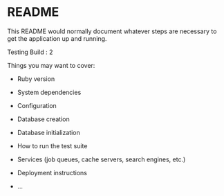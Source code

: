 # README

This README would normally document whatever steps are necessary to get the
application up and running.

Testing Build : 2

Things you may want to cover:

* Ruby version

* System dependencies

* Configuration

* Database creation

* Database initialization

* How to run the test suite

* Services (job queues, cache servers, search engines, etc.)

* Deployment instructions

* ...
